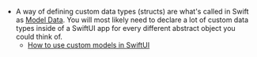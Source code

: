 - A way of defining custom data types (structs) are what's called in Swift as [Model Data](https://developer.apple.com/documentation/swiftui/model-data).  You will most likely need to declare a lot of custom data types inside of a SwiftUI app for every different abstract object you could think of.
	- [How to use custom models in SwiftUI](https://youtu.be/bQQlnGaYN14?si=61xs6rpfgI7d7jVn)